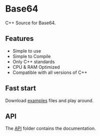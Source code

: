 # Base64

C++ Source for Base64.

## Features

* Simple to use
* Simple to Compile
* Only C++ standards
* CPU & RAM Optimized
* Compatible with all versions of C++

## Fast start

Download [examples](examples) files and play around.

## API

The [API](API/Base64.md) folder contains the documentation.
